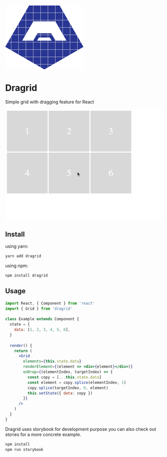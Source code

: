 ![Logo of Dragrid](https://github.com/frinyvonnick/dragrid/blob/master/misc/logo.png)

# Dragrid

Simple grid with dragging feature for React

![Demonstration of dragrid](https://github.com/frinyvonnick/dragrid/blob/master/misc/demo.gif)

## Install 

using yarn:
```bash
yarn add dragrid
```

using npm:
```bash
npm install dragrid
```

## Usage 

```jsx
import React, { Component } from 'react'
import { Grid } from 'dragrid'

class Example extends Component {
  state = {
    data: [1, 2, 3, 4, 5, 6],
  }

  render() {
    return (
      <Grid
        elements={this.state.data}
        renderElement={(element => <div>{element}</div>)}
        onDrop={(elementIndex, targetIndex) => {
          const copy = [...this.state.data]
          const element = copy.splice(elementIndex, 1)
          copy.splice(targetIndex, 0, element)
          this.setState({ data: copy })
        }}
      />
    )
  }
}
```

Dragrid uses storybook for development purpose you can also check out stories for a more concrete example.

```bash
npm install
npm run storybook
```
